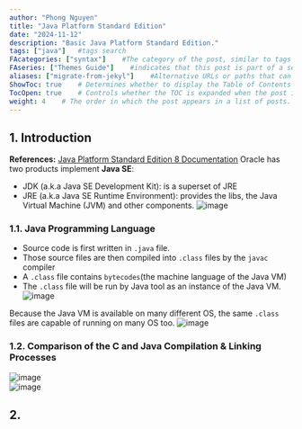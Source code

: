 ```yaml
---
author: "Phong Nguyen"
title: "Java Platform Standard Edition"
date: "2024-11-12"
description: "Basic Java Platform Standard Edition."
tags: ["java"]   #tags search
FAcategories: ["syntax"]    #The category of the post, similar to tags but usually for broader classification.
FAseries: ["Themes Guide"]    #indicates that this post is part of a series of related posts
aliases: ["migrate-from-jekyl"]    #Alternative URLs or paths that can be used to access this post, useful for redirects from old posts or similar content.
ShowToc: true    # Determines whether to display the Table of Contents (TOC) for the post.
TocOpen: true    # Controls whether the TOC is expanded when the post is loaded. 
weight: 4    # The order in which the post appears in a list of posts. Lower numbers make the post appear earlier.
---
```

## 1. Introduction
**References:** [Java Platform Standard Edition 8 Documentation](https://docs.oracle.com/javase/8/docs/)
Oracle has two products implement **Java SE**:
- JDK (a.k.a Java SE Development Kit): is a superset of JRE
- JRE (a.k.a Java SE Runtime Environment): provides the libs, the Java Virtual Machine (JVM) and other components.
![image](/images/java_concept_diagram.png)<br>

### 1.1. Java Programming Language
- Source code is first written in `.java` file.
- Those source files are then compiled into `.class` files by the `javac` compiler
- A `.class` file contains `bytecodes`(the machine language of the Java VM)
- The `.class` file will be run by Java tool as an instance of the Java VM. 
![image](/images/overview_java_process.png)<br>

Because the Java VM is available on many different OS, the same `.class` files are capable of running on many OS too.
![image](/images/java_capable_running_os.png)<br>

### 1.2.  Comparison of the C and Java Compilation & Linking Processes
![image](/images/java_c_processes.png)<br>
![image](/images/java_processes.png)<br>

## 2. 